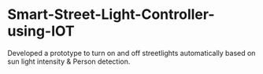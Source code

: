 # Smart-Street-Light-Controller-using-IOT
Developed a prototype to turn on and off streetlights automatically based on sun light intensity &amp; Person detection.
